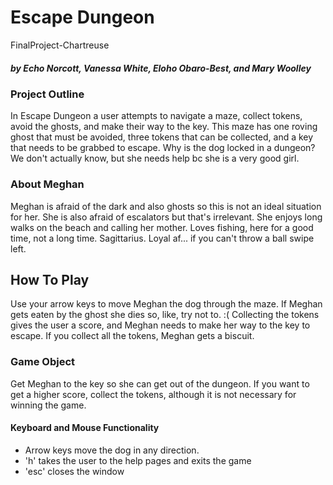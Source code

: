 # Escape Dungeon
FinalProject-Chartreuse
 
##### by Echo Norcott, Vanessa White, Eloho Obaro-Best, and Mary Woolley
 
### Project Outline
In Escape Dungeon a user attempts to navigate a maze, collect tokens, avoid the ghosts, and make their way to the key. 
This maze has one roving ghost that must be avoided, three tokens that can be collected, and a key that needs to be 
grabbed to escape. Why is the dog locked in a dungeon? We don't actually know, but she needs help bc she is a very 
good girl.

### About Meghan
Meghan is afraid of the dark and also ghosts so this is not an ideal situation for her. She is also afraid of escalators 
but that's irrelevant. She enjoys long walks on the beach and calling her mother. Loves fishing, here for a good time, 
not a long time. Sagittarius. Loyal af... if you can't throw a ball swipe left.

## How To Play
Use your arrow keys to move Meghan the dog through the maze. If Meghan gets eaten by the ghost she dies so, like, try not to. :(
Collecting the tokens gives the user a score, and Meghan needs to make her way to the key to escape. If you collect all 
the tokens, Meghan gets a biscuit.

### Game Object
Get Meghan to the key so she can get out of the dungeon.
If you want to get a higher score, collect the tokens, although it is not necessary for winning the game.

#### Keyboard and Mouse Functionality
* Arrow keys move the dog in any direction.
* 'h' takes the user to the help pages and exits the game
* 'esc' closes the window
